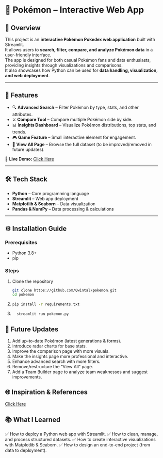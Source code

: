 # 🧾 Pokémon  – Interactive Web App

## 📌 Overview
This project is an **interactive Pokémon Pokedex web application** built with Streamlit.  
It allows users to **search, filter, compare, and analyze Pokémon data** in a user-friendly interface.  
The app is designed for both casual Pokémon fans and data enthusiasts, providing insights through visualizations and comparisons.  
It also showcases how Python can be used for **data handling, visualization, and web deployment**.

---

## 🚀 Features
- 🔍 **Advanced Search** – Filter Pokémon by type, stats, and other attributes.  
- ⚔️ **Compare Tool** – Compare multiple Pokémon side by side.  
- 📊 **Insights Dashboard** – Visualize Pokémon distributions, top stats, and trends.  
- 🎮 **Game Feature** – Small interactive element for engagement.  
- 📑 **View All Page** – Browse the full dataset (to be improved/removed in future updates).  

🔗 **Live Demo:** [Click Here](https://pokemon-pokedex.streamlit.app/)

---

## 🛠 Tech Stack
- **Python** – Core programming language  
- **Streamlit** – Web app deployment  
- **Matplotlib & Seaborn** – Data visualization  
- **Pandas & NumPy** – Data processing & calculations  

---

## ⚙️ Installation Guide
### Prerequisites
- Python 3.8+
- pip

### Steps
1. Clone the repository  
   ```bash
   git clone https://github.com/Qwintal/pokemon.git
   cd pokemon
   ```
2. ``` bash
   pip install -r requirements.txt
   ```
3. ``` bash
     streamlit run pokemon.py
   ```

## 🔮 Future Updates
1. Add up-to-date Pokémon (latest generations & forms).
2. Introduce radar charts for base stats.
3. Improve the comparison page with more visuals.
4. Make the insights page more professional and interactive.
5. Enhance advanced search with more filters.
6. Remove/restructure the “View All” page.
7. Add a Team Builder page to analyze team weaknesses and suggest improvements.

## 🌐 Inspiration & References
[Click Here](https://pokemondb.net/)

## 📚 What I Learned
✅ How to deploy a Python web app with Streamlit.
✅ How to clean, manage, and process structured datasets.
✅ How to create interactive visualizations with Matplotlib & Seaborn.
✅ How to design an end-to-end project (from data to deployment).

